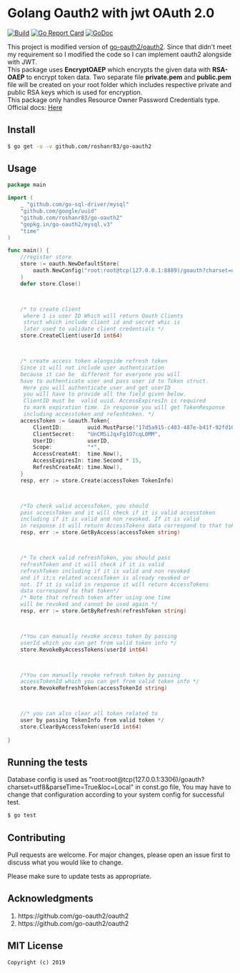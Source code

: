 # Golang Oauth2 with jwt OAuth 2.0
[![Build][Build-Status-Image]][Build-Status-Url] [![Go Report Card](https://goreportcard.com/badge/github.com/roshanr83/goOauth2?branch=master)](https://goreportcard.com/report/github.com/roshanr83/goOauth2) [![GoDoc][godoc-image]][godoc-url]

This project is modified version of [go-oauth2/oauth2](https://github.com/go-oauth2/oauth2). Since that didn't meet my requirement so I modified the code so I can implement oauth2 alongside with JWT.
<br>
This package uses <b>EncryptOAEP</b> which encrypts the given data with <b>RSA-OAEP</b> to encrypt token data. Two separate file <b>private.pem</b> and <b>public.pem</b> file will be created on your root folder which includes respective private and public RSA keys which is used for encryption.
<br>
This package only handles Resource Owner Password Credentials type.
<br>
Official docs: [Here](https://godoc.org/github.com/roshanr83/goOauth2)

## Install

``` bash
$ go get -u -v github.com/roshanr83/go-oauth2
```

## Usage

``` go
package main

import (
	_ "github.com/go-sql-driver/mysql"
	"github.com/google/uuid"
	"github.com/roshanr83/go-oauth2"
	"gopkg.in/go-oauth2/mysql.v3"
	"time"
)

func main() {
	//register store
	store := oauth.NewDefaultStore(
		oauth.NewConfig("root:root@tcp(127.0.0.1:8889)/goauth?charset=utf8&parseTime=True&loc=Local"),
	)
	defer store.Close()



	/* to create client
	 where 1 is user ID Which will return Oauth Clients
	 struct which include client id and secret whic is
	 later used to validate client credentials */
	store.CreateClient(userId int64)



	/* create access token alongside refresh token
	Since it will not include user authentication
	because it can be  different for everyone you will
	have to authenticate user and pass user id to Token struct.
	 Here you will authenticate user and get userID
	 you will have to provide all the field given below.
	 ClientID must be  valid uuid. AccessExpiresIn is required
	 to mark expiration time. In response you will get TokenResponse
	 including accesstoken and refeshtoken. */
	accessToken := &oauth.Token{
		ClientID:        uuid.MustParse("17d5a915-c403-487e-b41f-92fd1074bd30"),
		ClientSecret:    "UnCMSiJqxFg1O7cqL0MM",
		UserID:          userID,
		Scope:           "*",
		AccessCreateAt:  time.Now(),
		AccessExpiresIn: time.Second * 15,
		RefreshCreateAt: time.Now(),
	}
	resp, err := store.Create(accessToken TokenInfo)



	/*To check valid accessToken, you should
	pass accessToken and it will check if it is valid accesstoken
	including if it is valid and non revoked. If it is valid
	in response it will return AccessTokens data correspond to that token */
	resp, err := store.GetByAccess(accessToken string)



	/* To check valid refreshToken, you should pass
	refreshToken and it will check if it is valid
	refreshToken including if it is valid and non revoked
	and if it;s related accessToken is already revoked or
	not. If it is valid in response it will return AccessTokens
	data correspond to that token*/
	/* Note that refresh token after using one time
	will be revoked and cannot be used again */
	resp, err := store.GetByRefresh(refreshToken string)



	/*You can manually revoke access token by passing
	userId which you can get from valid token info */
	store.RevokeByAccessTokens(userId int64)



	/*You can manually revoke refresh token by passing
	accessTokenId which you can get from valid token info */
	store.RevokeRefreshToken(accessTokenId string)



	//* you can also clear all token related to
	user by passing TokenInfo from valid token */
	store.ClearByAccessToken(userId int64)
	
}


```

## Running the tests
Database config is used as "root:root@tcp(127.0.0.1:3306)/goauth?charset=utf8&parseTime=True&loc=Local" in const.go file, You may have to change that configuration according to your system config for successful test.

``` bash
$ go test
```

## Contributing
Pull requests are welcome. For major changes, please open an issue first to discuss what you would like to change.

Please make sure to update tests as appropriate.


## Acknowledgments
<ol>
<li> https://github.com/go-oauth2/oauth2 </li>
<li>https://github.com/go-oauth2/oauth2</li>
</ol>



## MIT License

```
Copyright (c) 2019
```

[Build-Status-Url]: https://travis-ci.org/roshanr83/goOauth2
[Build-Status-Image]: https://travis-ci.org/roshanr83/goOauth2.svg?branch=master
[godoc-url]: https://godoc.org/github.com/roshanr83/goOauth2
[godoc-image]: https://godoc.org/github.com/roshanr83/goOauth2?status.svg
